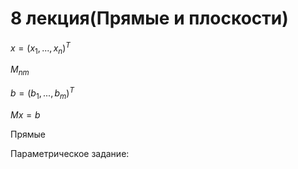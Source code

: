 # 8 лекция(Прямые и плоскости)

$x = (x_1, ..., x_n)^T$

$M_{nm}$

$b = (b_1, ... ,b_m)^T$

$Mx = b$

Прямые

Параметрическое задание:
